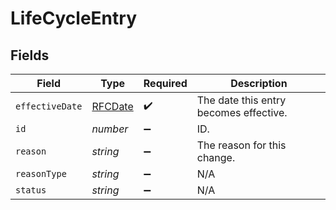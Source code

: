 # LifeCycleEntry


## Fields

| Field                                  | Type                                   | Required                               | Description                            |
| -------------------------------------- | -------------------------------------- | -------------------------------------- | -------------------------------------- |
| `effectiveDate`                        | [RFCDate](../../types/rfcdate.md)      | :heavy_check_mark:                     | The date this entry becomes effective. |
| `id`                                   | *number*                               | :heavy_minus_sign:                     | ID.                                    |
| `reason`                               | *string*                               | :heavy_minus_sign:                     | The reason for this change.            |
| `reasonType`                           | *string*                               | :heavy_minus_sign:                     | N/A                                    |
| `status`                               | *string*                               | :heavy_minus_sign:                     | N/A                                    |